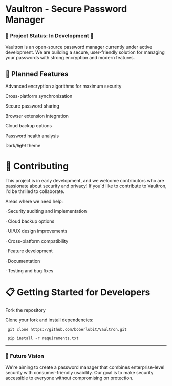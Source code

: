 # **Vaultron** - Secure Password Manager

### 🚧 **Project Status: In Development** 🚧

Vaultron is an open-source password manager currently under active development. We are building a secure, user-friendly solution for managing your passwords with strong encryption and modern features.

## 🌟 Planned Features


Advanced encryption algorithms for maximum security

Cross-platform synchronization

Secure password sharing

Browser extension integration

Cloud backup options

Password health analysis

Dark/~~light~~ theme

# 🤝 Contributing
This project is in early development, and we welcome contributors who are passionate about security and privacy! If you'd like to contribute to Vaultron, I'd be thrilled to collaborate.

Areas where we need help:

· Security auditing and implementation

· Cloud backup options

· UI/UX design improvements

· Cross-platform compatibility

· Feature development

· Documentation

· Testing and bug fixes

# 📋 Getting Started for Developers
Fork the repository

Clone your fork and install dependencies: 
~~~
 git clone https://github.com/boberlubit/Vaultron.git
~~~
~~~
 pip install -r requirements.txt
~~~
___

### 🔮 Future Vision

We're aiming to create a password manager that combines enterprise-level security with consumer-friendly usability. Our goal is to make security accessible to everyone without compromising on protection.
